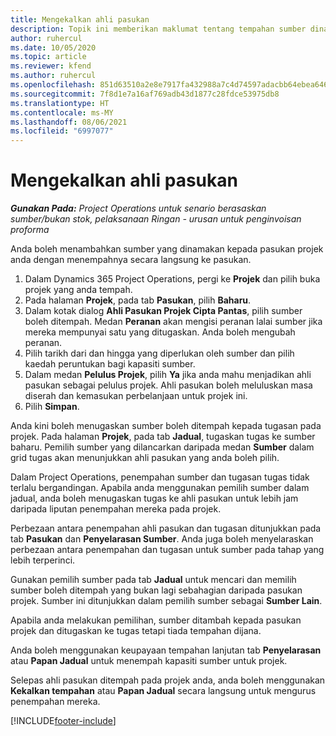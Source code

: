 ```yaml
---
title: Mengekalkan ahli pasukan
description: Topik ini memberikan maklumat tentang tempahan sumber dinamakan kepada pasukan projek dan menugaskannya kepada tugasan.
author: ruhercul
ms.date: 10/05/2020
ms.topic: article
ms.reviewer: kfend
ms.author: ruhercul
ms.openlocfilehash: 851d63510a2e8e7917fa432988a7c4d74597adacbb64ebea646f23f958e3e131
ms.sourcegitcommit: 7f8d1e7a16af769adb43d1877c28fdce53975db8
ms.translationtype: HT
ms.contentlocale: ms-MY
ms.lasthandoff: 08/06/2021
ms.locfileid: "6997077"
---
```

# <a name="maintain-team-members"></a>Mengekalkan ahli pasukan

_**Gunakan Pada:** Project Operations untuk senario berasaskan sumber/bukan stok, pelaksanaan Ringan - urusan untuk penginvoisan proforma_

Anda boleh menambahkan sumber yang dinamakan kepada pasukan projek anda dengan menempahnya secara langsung ke pasukan.

1. Dalam Dynamics 365 Project Operations, pergi ke **Projek** dan pilih buka projek yang anda tempah.
2. Pada halaman **Projek**, pada tab **Pasukan**, pilih **Baharu**. 
3. Dalam kotak dialog **Ahli Pasukan Projek Cipta Pantas**, pilih sumber boleh ditempah. Medan **Peranan** akan mengisi peranan lalai sumber jika mereka mempunyai satu yang ditugaskan. Anda boleh mengubah peranan. 
4. Pilih tarikh dari dan hingga yang diperlukan oleh sumber dan pilih kaedah peruntukan bagi kapasiti sumber. 
5. Dalam medan **Pelulus Projek**, pilih **Ya** jika anda mahu menjadikan ahli pasukan sebagai pelulus projek. Ahli pasukan boleh meluluskan masa diserah dan kemasukan perbelanjaan untuk projek ini. 
6. Pilih **Simpan**.

Anda kini boleh menugaskan sumber boleh ditempah kepada tugasan pada projek. Pada halaman **Projek**, pada tab **Jadual**, tugaskan tugas ke sumber baharu. Pemilih sumber yang dilancarkan daripada medan **Sumber** dalam grid tugas akan menunjukkan ahli pasukan yang anda boleh pilih.


Dalam Project Operations, penempahan sumber dan tugasan tugas tidak terlalu bergandingan. Apabila anda menggunakan pemilih sumber dalam jadual, anda boleh menugaskan tugas ke ahli pasukan untuk lebih jam daripada liputan penempahan mereka pada projek.

Perbezaan antara penempahan ahli pasukan dan tugasan ditunjukkan pada tab **Pasukan** dan **Penyelarasan Sumber**. Anda juga boleh menyelaraskan perbezaan antara penempahan dan tugasan untuk sumber pada tahap yang lebih terperinci.

Gunakan pemilih sumber pada tab **Jadual** untuk mencari dan memilih sumber boleh ditempah yang bukan lagi sebahagian daripada pasukan projek. Sumber ini ditunjukkan dalam pemilih sumber sebagai **Sumber Lain**.

Apabila anda melakukan pemilihan, sumber ditambah kepada pasukan projek dan ditugaskan ke tugas tetapi tiada tempahan dijana.

Anda boleh menggunakan keupayaan tempahan lanjutan tab **Penyelarasan** atau **Papan Jadual** untuk menempah kapasiti sumber untuk projek.

Selepas ahli pasukan ditempah pada projek anda, anda boleh menggunakan **Kekalkan tempahan** atau **Papan Jadual** secara langsung untuk mengurus penempahan mereka.


[!INCLUDE[footer-include](../includes/footer-banner.md)]